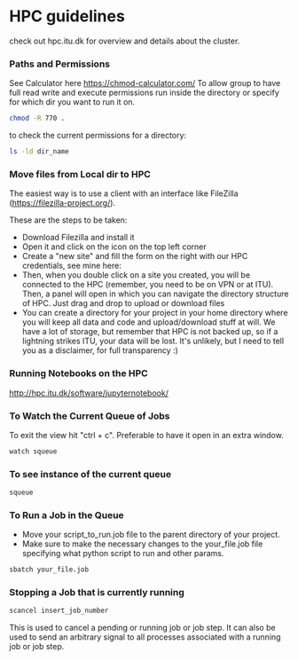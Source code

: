# HPC guidelines

check out hpc.itu.dk for overview and details about the cluster.


### Paths and Permissions
See Calculator here https://chmod-calculator.com/
To allow group to have full read write and execute permissions run inside the directory or specify for which dir you want to run it on.

```bash
chmod -R 770 .
```

to check the current permissions for a directory:

```bash
ls -ld dir_name 
```

### Move files from Local dir to HPC

The easiest way is to use a client with an interface like FileZilla (https://filezilla-project.org/). 

These are the steps to be taken:
- Download Filezilla and install it
- Open it and click on the icon on the top left corner
- Create a "new site" and fill the form on the right with our HPC credentials, see mine here:
- Then, when you double click on a site you created, you will be connected to the HPC (remember, you need to be on VPN or at ITU). Then, a panel will open in which you can navigate the directory structure of HPC. Just drag and drop to upload or download files
- You can create a directory for your project in your home directory where you will keep all data and code and upload/download stuff at will. We have a lot of storage, but remember that HPC is not backed up, so if a lightning strikes ITU, your data will be lost. It's unlikely, but I need to tell you as a disclaimer, for full transparency :)



### Running Notebooks on the HPC

http://hpc.itu.dk/software/jupyternotebook/


### To Watch the Current Queue of Jobs

To exit the view hit "ctrl + c". Preferable to have it open in an extra window.

```bash
watch squeue 
```

### To see instance of the current queue

```bash
squeue 
```

### To Run a Job in the Queue

- Move your script_to_run.job file to the parent directory of your project.
- Make sure to make the necessary changes to the your_file.job file specifying what python script to run and other params.


```bash
sbatch your_file.job
```



### Stopping a Job that is currently running

```bash
scancel insert_job_number
```

This is used to cancel a pending or running job or job step. It can also be used to send an arbitrary signal to all processes associated with a running job or job step.

